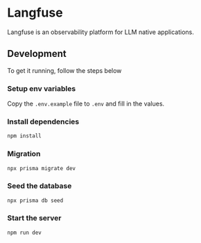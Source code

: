 # Langfuse

Langfuse is an observability platform for LLM native applications.

## Development

To get it running, follow the steps below

### Setup env variables

Copy the `.env.example` file to `.env` and fill in the values.

### Install dependencies

```bash
npm install
```

### Migration

```bash
npx prisma migrate dev
```

### Seed the database

```bash
npx prisma db seed
```

### Start the server

```bash
npm run dev
```
